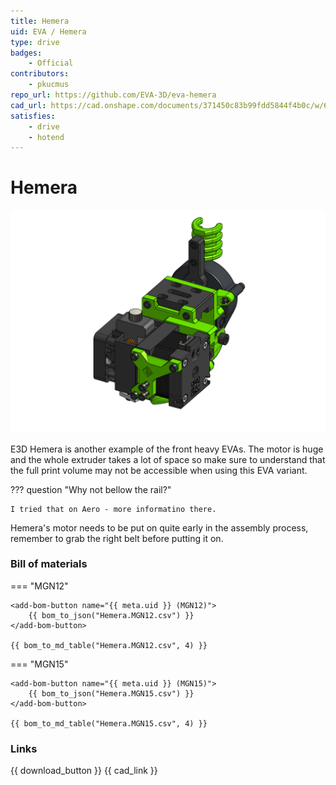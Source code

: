 ```yaml
---
title: Hemera
uid: EVA / Hemera
type: drive
badges:
    - Official
contributors: 
    - pkucmus
repo_url: https://github.com/EVA-3D/eva-hemera
cad_url: https://cad.onshape.com/documents/371450c83b99fdd5844f4b0c/w/6283a21a1cfe91323a72f862/e/1fc412a1de950c20053d2aaa
satisfies:
    - drive
    - hotend
---
```

# Hemera

![preview](assets/Hemera.__ALL__.png)

E3D Hemera is another example of the front heavy EVAs. The motor is huge and the whole extruder takes a lot of space so make sure to understand that the full print volume may not be accessible when using this EVA variant.

??? question "Why not bellow the rail?"

    I tried that on Aero - more informatino there.

Hemera's motor needs to be put on quite early in the assembly process, remember to grab the right belt before putting it on.

### Bill of materials

=== "MGN12"

    <add-bom-button name="{{ meta.uid }} (MGN12)">
        {{ bom_to_json("Hemera.MGN12.csv") }}
    </add-bom-button>
    
    {{ bom_to_md_table("Hemera.MGN12.csv", 4) }}


=== "MGN15"

    <add-bom-button name="{{ meta.uid }} (MGN15)">
        {{ bom_to_json("Hemera.MGN15.csv") }}
    </add-bom-button>
    
    {{ bom_to_md_table("Hemera.MGN15.csv", 4) }}

### Links

{{ download_button }}
{{ cad_link }}
